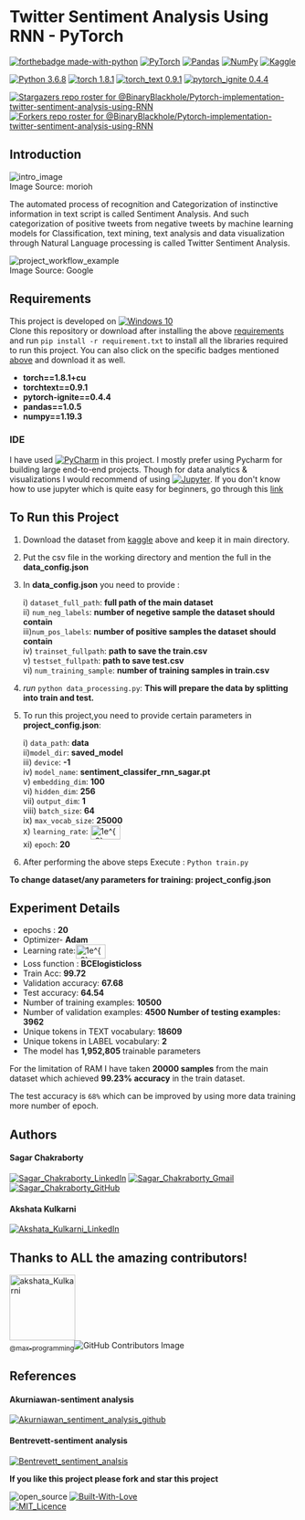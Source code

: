 <a id="requirements"></a>
# Twitter Sentiment Analysis Using RNN - PyTorch


[![forthebadge made-with-python](http://ForTheBadge.com/images/badges/made-with-python.svg)](https://www.python.org/)
[<img alt="PyTorch" src="https://img.shields.io/badge/PyTorch-%23EE4C2C.svg?style=for-the-badge&logo=PyTorch&logoColor=white" />](https://pytorch.org/)
[<img alt="Pandas" src="https://img.shields.io/badge/pandas-%23150458.svg?style=for-the-badge&logo=pandas&logoColor=white" />](https://pandas.pydata.org/)
[<img alt="NumPy" src="https://img.shields.io/badge/numpy-%23013243.svg?style=for-the-badge&logo=numpy&logoColor=white" />](https://numpy.org/)
[<img alt="Kaggle" src="https://img.shields.io/badge/Kaggle-20BEFF?style=for-the-badge&logo=Kaggle&logoColor=white" />](https://www.kaggle.com/kazanova/sentiment140)

[![Python 3.6.8](https://img.shields.io/badge/python-3.6.8-blue.svg)](https://www.python.org/downloads/release/python-368/)
[![torch 1.8.1](https://img.shields.io/badge/torch-1.8.1-orange.svg)](https://pypi.org/project/torch/1.8.1/)
[![torch_text 0.9.1](https://img.shields.io/badge/torchtext-0.9.1-orange.svg)](https://pypi.org/project/torchtext/0.9.1/)
[![pytorch_ignite 0.4.4](https://img.shields.io/badge/pytorch--ignite-0.4.4-orange.svg)](https://pypi.org/project/pytorch-ignite/0.4.4/) 


[![Stargazers repo roster for @BinaryBlackhole/Pytorch-implementation-twitter-sentiment-analysis-using-RNN](https://reporoster.com/stars/BinaryBlackhole/Pytorch-implementation-twitter-sentiment-analysis-using-RNN)](https://github.com/BinaryBlackhole/Pytorch-implementation-twitter-sentiment-analysis-using-RNN/stargazers)
[![Forkers repo roster for @BinaryBlackhole/Pytorch-implementation-twitter-sentiment-analysis-using-RNN](https://reporoster.com/forks/BinaryBlackhole/Pytorch-implementation-twitter-sentiment-analysis-using-RNN)](https://github.com/BinaryBlackhole/Pytorch-implementation-twitter-sentiment-analysis-using-RNN/network/members)
## Introduction

![intro_image](https://i.morioh.com/2020/02/04/beef36fd707d.jpg) \
Image Source: morioh

The automated process of recognition and Categorization of instinctive information in text script is called Sentiment Analysis. And such categorization of positive tweets from negative tweets by machine learning models for Classification, text mining, text analysis and data visualization through Natural Language processing is called Twitter Sentiment Analysis.

![project_workflow_example](https://user-images.githubusercontent.com/49767657/121781346-dbb30000-cbc1-11eb-809a-a016d7a6092f.png) \
Image Source: Google

## Requirements

This project is developed on [<img alt="Windows 10" src="https://img.shields.io/badge/Windows-0078D6?style=for-the-badge&logo=windows&logoColor=white" />](https://www.microsoft.com/en-in/software-download/windows10) \
Clone this repository or download after installing the above [requirements](#requirements) and run `pip install -r requirement.txt` to install all the libraries required to run this project.
You can also click on the specific badges mentioned [above](#requirements) and download it as well.


- **torch==1.8.1+cu** 
- **torchtext==0.9.1** 
- **pytorch-ignite==0.4.4** 
- **pandas==1.0.5** 
- **numpy==1.19.3** 
### IDE
I have used [<img alt="PyCharm" src="https://img.shields.io/badge/pycharm-143?style=for-the-badge&logo=pycharm&logoColor=black&color=black&labelColor=green"/>](https://www.jetbrains.com/pycharm/) in this project. I mostly prefer using Pycharm for building large end-to-end projects.
Though for data analytics & visualizations I would recommend of using [<img alt="Jupyter" src="https://img.shields.io/badge/Jupyter-F37626.svg?&style=for-the-badge&logo=Jupyter&logoColor=white"/>](https://jupyter.org/). If you don't know how to use jupyter which is quite easy for beginners, go through this [link](https://www.tutorialspoint.com/jupyter/index.htm)

	


## To Run this Project
1. Download the dataset from [kaggle](#requirements) above and keep it in main directory. 
2. Put the csv file in the working directory and mention the full in the **data_config.json**
3. In **data_config.json** you need to provide :

	i) `dataset_full_path`: **full path of the main dataset** \
	ii) `num_neg_labels`: **number of negetive sample the dataset should contain** \
	iii)`num_pos_labels`: **number of positive samples the dataset should contain** \
	iv) `trainset_fullpath`: **path to save the train.csv** \
	v)  `testset_fullpath`: **path to save test.csv**      \
	vi) `num_training_sample`: **number of training samples in train.csv** 
		
4. *run* `python data_processing.py`: **This will prepare the data by splitting into train and test.**
5. To run this project,you need to provide certain parameters in **project_config.json**:

	i) `data_path`: **data** \
	ii)`model_dir`: **saved_model** \
	iii) `device`: **-1** \
	iv) `model_name`: **sentiment_classifer_rnn_sagar.pt** \
	v) `embedding_dim`: **100** \
	vi) `hidden_dim`: **256** \
	vii) `output_dim`: **1** \
	viii) `batch_size`: **64** \
	ix) `max_vocab_size`: **25000** \
	x)  `learning_rate`: <img src="http://www.sciweavers.org/tex2img.php?eq=%201e%5E%7B-3%7D%20&bc=White&fc=Black&im=jpg&fs=18&ff=ccfonts,eulervm&edit=0" align="center" border="0" alt=" 1e^{-3} " width="52" height="25" /> \
	xi) `epoch`: **20** 
6. After performing the above steps Execute : `Python train.py`

**To change dataset/any parameters for training: project_config.json**

## Experiment Details

- epochs : **20**
- Optimizer- **Adam**
- Learning rate:<img src="http://www.sciweavers.org/tex2img.php?eq=%201e%5E%7B-3%7D%20&bc=White&fc=Black&im=jpg&fs=18&ff=ccfonts,eulervm&edit=0" align="center" border="0" alt=" 1e^{-3} " width="52" height="25" /> 
- Loss function : **BCElogisticloss**
- Train Acc: **99.72**
- Validation accuracy: **67.68**
- Test accuracy: **64.54**
- Number of training examples: **10500** 
- Number of validation examples: **4500 Number of testing examples: 3962**
- Unique tokens in TEXT vocabulary: **18609**
- Unique tokens in LABEL vocabulary: **2**
- The model has **1,952,805** trainable parameters

For the limitation of RAM I have taken **20000 samples** from the main dataset which achieved **99.23% accuracy** in the train dataset.

The test accuracy is `68%` which can be improved by using more data training more number of epoch.

## Authors
#### Sagar Chakraborty 
[<img alt="Sagar_Chakraborty_LinkedIn" src="https://img.shields.io/badge/LinkedIn-0077B5?style=for-the-badge&logo=linkedin&logoColor=white" />](https://www.linkedin.com/in/binaryblackhole/)
[<img alt="Sagar_Chakraborty_Gmail" src="https://img.shields.io/badge/Gmail-D14836?style=for-the-badge&logo=gmail&logoColor=white" />](https://mail.google.com/mail/u/0/#search/csagar963%40gmail.com)
[<img alt="Sagar_Chakraborty_GitHub" src="https://img.shields.io/badge/github-%23121011.svg?style=for-the-badge&logo=github&logoColor=white" />](https://github.com/BinaryBlackhole)
#### Akshata Kulkarni
[<img alt="Akshata_Kulkarni_LinkedIn" src="https://img.shields.io/badge/LinkedIn-0077B5?style=for-the-badge&logo=linkedin&logoColor=white" />](https://www.linkedin.com/in/akshata-kulkarni-3a0005161/)
## Thanks to ALL the amazing contributors!
[<img alt="akshata_Kulkarni" src="https://github.com/max-programming.png?size=115" width="115"><br><sub>@max-programming</sub>](https://github.com/max-programming)![GitHub Contributors Image](https://contrib.rocks/image?repo=BinaryBlackhole/Pytorch-implementation-twitter-sentiment-analysis-using-RNN)

## References
#### Akurniawan-sentiment analysis
[<img alt="Akurniawan_sentiment_analysis_github" src="https://img.shields.io/badge/GitHub-100000?style=for-the-badge&logo=github&logoColor=white" />](https://github.com/akurniawan/pytorch-sentiment-analysis) 
#### Bentrevett-sentiment analysis
[<img alt="Bentrevett_sentiment_analsis" src="https://img.shields.io/badge/GitHub-100000?style=for-the-badge&logo=github&logoColor=white" />](https://github.com/bentrevett/pytorch-sentiment-analysis)

**If you like this project please fork and star this project**


![open_source](https://forthebadge.com/images/badges/open-source.svg) 
[![Built-With-Love](http://ForTheBadge.com/images/badges/built-with-love.svg)](https://GitHub.com/Naereen/) \
[![MIT_Licence](https://img.shields.io/github/license/Ileriayo/markdown-badges?style=for-the-badge)](./LICENSE)

